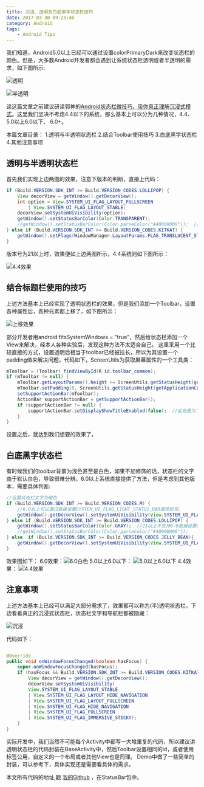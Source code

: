 ```yaml
---
title: 沉浸、透明及白底黑字状态栏技巧
date: 2017-03-30 09:25:46
category: Android
tags: 
	- Android Tips
---
```



我们知道，Android5.0以上已经可以通过设置colorPrimaryDark来改变状态栏的颜色。但是，大多数Android开发者都会遇到让系统状态栏透明或者半透明的需求，如下图所示:

![透明](http://oop6dcmck.bkt.clouddn.com/20170421%E9%80%8F%E6%98%8E%E6%95%88%E6%9E%9C.png)

![半透明](http://oop6dcmck.bkt.clouddn.com/20170421%E5%8D%8A%E9%80%8F%E6%98%8E.png)

<!--more-->

读这篇文章之前建议研读郭神的[Android状态栏微技巧，带你真正理解沉浸式模式](http://blog.csdn.net/guolin_blog/article/details/51763825)。这里我们坚决不考虑4.4以下的系统，那么基本上可以分为几种情况，4.4、 5.0以上6.0以下、 6.0+。

本篇文章目录：
1.透明与半透明状态栏
2.结合Toolbar使用技巧
3.白底黑字状态栏
4.其他注意事项

## 透明与半透明状态栏

首先我们实现上边两图的效果，注意下版本的判断，直接上代码：

```java
if (Build.VERSION.SDK_INT >= Build.VERSION_CODES.LOLLIPOP) {
	View decorView = getWindow().getDecorView();
	int option = View.SYSTEM_UI_FLAG_LAYOUT_FULLSCREEN
		| View.SYSTEM_UI_FLAG_LAYOUT_STABLE;
	decorView.setSystemUiVisibility(option);
	getWindow().setStatusBarColor(Color.TRANSPARENT);
	//getWindow().setStatusBarColor(Color.parseColor("#40000000"));  //此种效果为类似QQ的半透明状态栏
} else if (Build.VERSION.SDK_INT >= Build.VERSION_CODES.KITKAT) {
	getWindow().setFlags(WindowManager.LayoutParams.FLAG_TRANSLUCENT_STATUS, WindowManager.LayoutParams.FLAG_TRANSLUCENT_STATUS);
}

```

版本号为21以上时，效果便如上边两图所示，4.4系统则如下图所示：

![4.4效果](http://oop6dcmck.bkt.clouddn.com/20170421%E9%80%8F%E6%98%8E4.4%E6%95%88%E6%9E%9C.png)


## 结合标题栏使用的技巧

上述方法基本上已经实现了透明状态栏的效果，但是我们添加一个Toolbar，设置各种属性后，各种元素都上移了，如下图所示：

![上移效果](http://oop6dcmck.bkt.clouddn.com/20170421%E4%B8%8D%E8%AE%BE%E7%BD%AEPadding%E6%95%88%E6%9E%9C.png)

部分开发者用android:fitsSystemWindows = "true"，然后给状态栏添加一个View来解决，经本人各种实验后，发现这种方法不太适合自己。
这里采用一个比较直接的方式，设置透明后相当于toolbar已经被拉长，所以为其设置一个padding值来解决问题，代码如下，ScreenUtils为获取屏幕属性的一个工具类：

```java 
mToolbar = (Toolbar) findViewById(R.id.toolbar_common);
if (mToolbar != null) {
	mToolbar.getLayoutParams().height += ScreenUtils.getStatusHeight(getApplicationContext());
	mToolbar.setPadding(0, ScreenUtils.getStatusHeight(getApplicationContext()), 0, 0);
	setSupportActionBar(mToolbar);
	ActionBar supportActionBar = getSupportActionBar();
	if (supportActionBar != null) {
		supportActionBar.setDisplayShowTitleEnabled(false);  //此处是为了不显示默认的标题
	}
}

```

设置之后，就达到我们想要的效果了。

## 白底黑字状态栏

有时候我们的toolbar背景为浅色甚至是白色，如果不加修饰的话，状态栏的文字由于默认白色，导致很难分辨。6.0以上系统直接提供了方法，但是考虑到其他版本，需要具体判断:

```java
//设置状态栏文字为暗色
if (Build.VERSION.SDK_INT >= Build.VERSION_CODES.M) {
	//6.0以上可以通过直接设置SYSTEM_UI_FLAG_LIGHT_STATUS_BAR属性即可。
	getWindow().getDecorView().setSystemUiVisibility(View.SYSTEM_UI_FLAG_LAYOUT_FULLSCREEN | View.SYSTEM_UI_FLAG_LIGHT_STATUS_BAR);
} else if (Build.VERSION.SDK_INT >= Build.VERSION_CODES.LOLLIPOP) {
	getWindow().setStatusBarColor(Color.GRAY);  //21以上不支持6.0直接设置的方法，可用灰色代替，具体可自己设置
	//getWindow().setStatusBarColor(Color.parseColor("#40000000"));
} else  if (Build.VERSION.SDK_INT >= Build.VERSION_CODES.JELLY_BEAN){
	getWindow().getDecorView().setSystemUiVisibility(View.SYSTEM_UI_FLAG_LAYOUT_FULLSCREEN);//4.4版本本身就含有暗色阴影，不作其他处理即可
}

```

效果图如下：
6.0效果：![6.0白色](http://oop6dcmck.bkt.clouddn.com/20170421%E7%99%BD%E8%89%B26.0%E6%95%88%E6%9E%9C.png)
5.0以上6.0以下： ![5.0以上6.0以下](http://oop6dcmck.bkt.clouddn.com/201704215.0%E4%BB%A5%E4%B8%8A6.0%E4%BB%A5%E4%B8%8B%E7%99%BD%E8%89%B2.png)
4.4效果： ![4.4效果](http://oop6dcmck.bkt.clouddn.com/20170421%E7%99%BD%E8%89%B24.4%E6%95%88%E6%9E%9C.png)

## 注意事项

上述方法基本上已经可以满足大部分需求了，效果都可以称为(半)透明状态栏。下边看看真正的沉浸式状态栏，状态栏文字和导航栏都被隐藏：

![沉浸](http://oop6dcmck.bkt.clouddn.com/20170421%E6%B2%89%E6%B5%B8.png)

代码如下：

```java 

@Override
public void onWindowFocusChanged(boolean hasFocus) {
	super.onWindowFocusChanged(hasFocus);
	if (hasFocus && Build.VERSION.SDK_INT >= Build.VERSION_CODES.KITKAT) {
		View decorView = getWindow().getDecorView();
		decorView.setSystemUiVisibility(
		View.SYSTEM_UI_FLAG_LAYOUT_STABLE
		| View.SYSTEM_UI_FLAG_LAYOUT_HIDE_NAVIGATION
		| View.SYSTEM_UI_FLAG_LAYOUT_FULLSCREEN
		| View.SYSTEM_UI_FLAG_HIDE_NAVIGATION
		| View.SYSTEM_UI_FLAG_FULLSCREEN
		| View.SYSTEM_UI_FLAG_IMMERSIVE_STICKY);
	}
}

```

实际开发中，我们当然不可能每个Activity中都写一大堆重复的代码，所以建议讲透明状态栏的代码封装在BaseActivity中，然后Toolbar设置相同的id，或者使用<include>标签公用，自定义的一个布局或者其他View也是同理。
Demo中做了一些简单的封装，可以参考下，具体实现还是需要看具体的需求。

本文所有代码的地址,戳 [我的Github](https://github.com/Lauzy/LauzyCode) ，在StatusBar包中。
